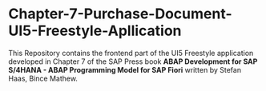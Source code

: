 # Chapter-7-Purchase-Document-UI5-Freestyle-Apllication
This Repository contains the frontend part of the UI5 Freestyle application developed in Chapter 7 of the SAP Press book **ABAP Development for SAP S/4HANA - ABAP Programming Model for SAP Fiori** written by Stefan Haas, Bince Mathew.


